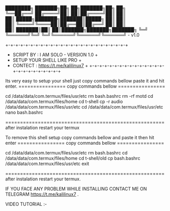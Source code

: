 ████████╗      ███████╗██╗  ██╗███████╗██╗     ██╗     
╚══██╔══╝      ██╔════╝██║  ██║██╔════╝██║     ██║     
   ██║   █████╗███████╗███████║█████╗  ██║     ██║    
   ██║   ╚════╝╚════██║██╔══██║██╔══╝  ██║     ██║     
   ██║         ███████║██║  ██║███████╗███████╗███████╗
   ╚═╝         ╚══════╝╚═╝  ╚═╝╚══════╝╚══════╝╚══════╝
									            - v1.0 

+-+-+-+-+-+-+-+-+-+-+-+-+-+-+-+-+-+-+-+-+-+-+-+-+
+ SCRIPT BY : I AM SOLO           - VERSION 1.0 +
+ SETUP YOUR SHELL LIKE PRO                     +
+ CONTECT : https://t.me/kalilinux7             +
+-+-+-+-+-+-+-+-+-+-+-+-+-+-+-+-+-+-+-+-+-+-+-+-+

Its very easy to setup your shell just copy commands
bellow paste it and hit enter.
================ copy commands bellow ================

cd /data/data/com.termux/files/usr/etc
rm bash.bashrc
rm -rf motd
cd /data/data/com.termux/files/home
cd t-shell
cp -r audio /data/data/com.termux/files/usr/etc
cd /data/data/com.termux/files/usr/etc
nano bash.bashrc

======================================================
after instalation restart your termux

To remove this shell setup copy commands bellow and
paste it then hit enter
================ copy commands bellow ================

cd /data/data/com.termux/files/usr/etc
rm bash.bashrc
cd /data/data/com.termux/files/home
cd t-shell/old
cp bash.bashrc /data/data/com.termux/files/usr/etc
exit

======================================================
after instalation restart your termux.

IF YOU FACE ANY PROBLEM WHILE INSTALLING CONTACT ME ON
TELEGRAM https://t.me/kalilinux7 .

VIDEO TUTORIAL :- <NULL>

